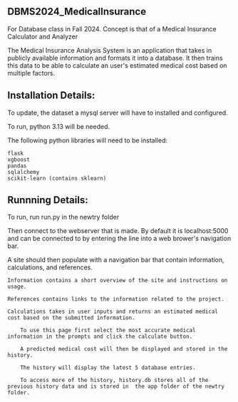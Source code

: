 ## DBMS2024_MedicalInsurance
For Database class in Fall 2024. Concept is that of a Medical Insurance Calculator and Analyzer

The Medical Insurance Analysis System is an application that takes in publicly available information and formats it into a database. It then trains this data to be able to calculate an user's estimated medical cost based on multiple factors.


## Installation Details:

To update, the dataset a mysql server will have to installed and configured.

To run, python 3.13 will be needed.

The following python libraries will need to be installed:
```
flask
xgboost
pandas
sqlalchemy
scikit-learn (contains sklearn)
```

## Runnning Details:

To run, run run.py in the newtry folder

Then connect to the webserver that is made. By default it is localhost:5000 and can be connected to by entering the line into a web brower's navigation bar.

A site should then populate with a navigation bar that contain information, calculations, and references.

	Information contains a short overview of the site and instructions on usage.
 
	References contains links to the information related to the project.
 
	Calculations takes in user inputs and returns an estimated medical cost based on the submitted information.
 
		To use this page first select the most accurate medical information in the prompts and click the calculate button.
  
 		A predicted medical cost will then be displayed and stored in the history.
   
  		The history will display the latest 5 database entries.
    
   		To access more of the history, history.db stores all of the previous history data and is stored in  the app folder of the newtry folder.

